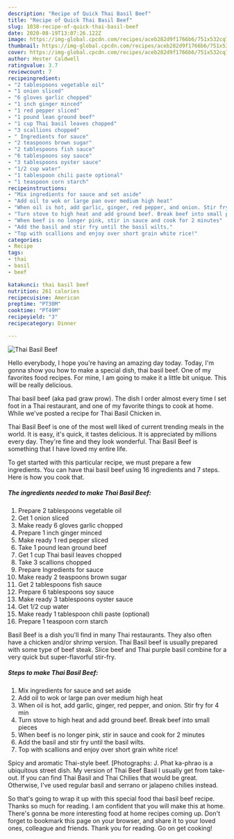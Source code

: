 ```yaml
---
description: "Recipe of Quick Thai Basil Beef"
title: "Recipe of Quick Thai Basil Beef"
slug: 1038-recipe-of-quick-thai-basil-beef
date: 2020-08-19T13:07:26.122Z
image: https://img-global.cpcdn.com/recipes/aceb282d9f1766b6/751x532cq70/thai-basil-beef-recipe-main-photo.jpg
thumbnail: https://img-global.cpcdn.com/recipes/aceb282d9f1766b6/751x532cq70/thai-basil-beef-recipe-main-photo.jpg
cover: https://img-global.cpcdn.com/recipes/aceb282d9f1766b6/751x532cq70/thai-basil-beef-recipe-main-photo.jpg
author: Hester Caldwell
ratingvalue: 3.7
reviewcount: 7
recipeingredient:
- "2 tablespoons vegetable oil"
- "1 onion sliced"
- "6 gloves garlic chopped"
- "1 inch ginger minced"
- "1 red pepper sliced"
- "1 pound lean ground beef"
- "1 cup Thai basil leaves chopped"
- "3 scallions chopped"
- " Ingredients for sauce"
- "2 teaspoons brown sugar"
- "2 tablespoons fish sauce"
- "6 tablespoons soy sauce"
- "3 tablespoons oyster sauce"
- "1/2 cup water"
- "1 tablespoon chili paste optional"
- "1 teaspoon corn starch"
recipeinstructions:
- "Mix ingredients for sauce and set aside"
- "Add oil to wok or large pan over medium high heat"
- "When oil is hot, add garlic, ginger, red pepper, and onion. Stir fry for 4 min"
- "Turn stove to high heat and add ground beef. Break beef into small pieces"
- "When beef is no longer pink, stir in sauce and cook for 2 minutes"
- "Add the basil and stir fry until the basil wilts."
- "Top with scallions and enjoy over short grain white rice!"
categories:
- Recipe
tags:
- thai
- basil
- beef

katakunci: thai basil beef 
nutrition: 261 calories
recipecuisine: American
preptime: "PT30M"
cooktime: "PT49M"
recipeyield: "3"
recipecategory: Dinner

---
```



![Thai Basil Beef](https://img-global.cpcdn.com/recipes/aceb282d9f1766b6/751x532cq70/thai-basil-beef-recipe-main-photo.jpg)

Hello everybody, I hope you're having an amazing day today. Today, I'm gonna show you how to make a special dish, thai basil beef. One of my favorites food recipes. For mine, I am going to make it a little bit unique. This will be really delicious.

Thai basil beef (aka pad graw prow). The dish I order almost every time I set foot in a Thai restaurant, and one of my favorite things to cook at home. While we&#39;ve posted a recipe for Thai Basil Chicken in.

Thai Basil Beef is one of the most well liked of current trending meals in the world. It is easy, it's quick, it tastes delicious. It is appreciated by millions every day. They're fine and they look wonderful. Thai Basil Beef is something that I have loved my entire life.


To get started with this particular recipe, we must prepare a few ingredients. You can have thai basil beef using 16 ingredients and 7 steps. Here is how you cook that.

<!--inarticleads1-->

##### The ingredients needed to make Thai Basil Beef:

1. Prepare 2 tablespoons vegetable oil
1. Get 1 onion sliced
1. Make ready 6 gloves garlic chopped
1. Prepare 1 inch ginger minced
1. Make ready 1 red pepper sliced
1. Take 1 pound lean ground beef
1. Get 1 cup Thai basil leaves chopped
1. Take 3 scallions chopped
1. Prepare  Ingredients for sauce
1. Make ready 2 teaspoons brown sugar
1. Get 2 tablespoons fish sauce
1. Prepare 6 tablespoons soy sauce
1. Make ready 3 tablespoons oyster sauce
1. Get 1/2 cup water
1. Make ready 1 tablespoon chili paste (optional)
1. Prepare 1 teaspoon corn starch


Basil Beef is a dish you&#39;ll find in many Thai restaurants. They also often have a chicken and/or shrimp version. Thai Basil beef is usually prepared with some type of beef steak. Slice beef and Thai purple basil combine for a very quick but super-flavorful stir-fry. 

<!--inarticleads2-->

##### Steps to make Thai Basil Beef:

1. Mix ingredients for sauce and set aside
1. Add oil to wok or large pan over medium high heat
1. When oil is hot, add garlic, ginger, red pepper, and onion. Stir fry for 4 min
1. Turn stove to high heat and add ground beef. Break beef into small pieces
1. When beef is no longer pink, stir in sauce and cook for 2 minutes
1. Add the basil and stir fry until the basil wilts.
1. Top with scallions and enjoy over short grain white rice!


Spicy and aromatic Thai-style beef. [Photographs: J. Phat ka-phrao is a ubiquitous street dish. My version of Thai Beef Basil I usually get from take-out. If you can find Thai Basil and Thai Chilies that would be great. Otherwise, I&#39;ve used regular basil and serrano or jalapeno chilies instead. 

So that's going to wrap it up with this special food thai basil beef recipe. Thanks so much for reading. I am confident that you will make this at home. There's gonna be more interesting food at home recipes coming up. Don't forget to bookmark this page on your browser, and share it to your loved ones, colleague and friends. Thank you for reading. Go on get cooking!
